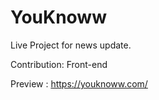 # YouKnoww

Live Project for news update.

Contribution: Front-end 

Preview : https://youknoww.com/
